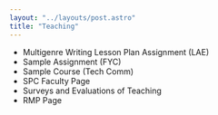 ```yaml
---
layout: "../layouts/post.astro"
title: "Teaching"
---
```


- Multigenre Writing Lesson Plan Assignment (LAE)
- Sample Assignment (FYC)
- Sample Course (Tech Comm)
- SPC Faculty Page
- Surveys and Evaluations of Teaching
- RMP Page